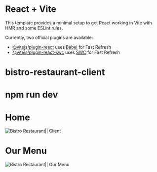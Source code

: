 # React + Vite

This template provides a minimal setup to get React working in Vite with HMR and some ESLint rules.

Currently, two official plugins are available:

- [@vitejs/plugin-react](https://github.com/vitejs/vite-plugin-react/blob/main/packages/plugin-react/README.md) uses [Babel](https://babeljs.io/) for Fast Refresh
- [@vitejs/plugin-react-swc](https://github.com/vitejs/vite-plugin-react-swc) uses [SWC](https://swc.rs/) for Fast Refresh
# bistro-restaurant-client
# npm run dev   

# Home
<img src="https://i.ibb.co/Qv5QhBq/Screenshot-2023-09-13-at-01-28-18-Bistro-Boss-Home.png" alt="Bistro Restaurant|| Client" />





# Our Menu
<img src="https://i.ibb.co/pW4hcpP/Screenshot-2023-09-13-at-01-30-46-Bistro-Boss-Menu.png" alt="Bistro Restaurant|| Our Menu" />